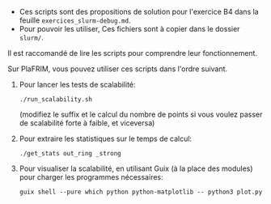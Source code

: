 - Ces scripts sont des propositions de solution pour l'exercice B4 dans la feuille `exercices_slurm-debug.md`.
- Pour pouvoir les utiliser, Ces fichiers sont à copier dans le dossier `slurm/`.

Il est raccomandé de lire les scripts pour comprendre leur fonctionnement.

Sur PlaFRIM, vous pouvez utiliser ces scripts dans l'ordre suivant.

1. Pour lancer les tests de scalabilité:
    ```
    ./run_scalability.sh
    ```
    (modifiez le suffix et le calcul du nombre de points si vous voulez passer de scalabilité forte à faible, et viceversa)

2. Pour extraire les statistiques sur le temps de calcul:
    ```
    ./get_stats out_ring _strong
    ```

3. Pour visualiser la scalabilité, en utilisant Guix (à la place des modules) pour charger les programmes nécessaires:
    ```
    guix shell --pure which python python-matplotlib -- python3 plot.py
    ```
